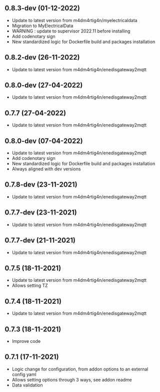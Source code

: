 
## 0.8.3-dev (01-12-2022)
- Update to latest version from m4dm4rtig4n/myelectricaldata
- Migration to MyElectricalData
- WARNING : update to supervisor 2022.11 before installing
- Add codenotary sign
- New standardized logic for Dockerfile build and packages installation

## 0.8.2-dev (26-11-2022)

- Update to latest version from m4dm4rtig4n/enedisgateway2mqtt

## 0.8.0-dev (27-04-2022)

- Update to latest version from m4dm4rtig4n/enedisgateway2mqtt

## 0.7.7 (27-04-2022)

- Update to latest version from m4dm4rtig4n/enedisgateway2mqtt

## 0.8.0-dev (07-04-2022)

- Update to latest version from m4dm4rtig4n/enedisgateway2mqtt
- Add codenotary sign
- New standardized logic for Dockerfile build and packages installation
- Always aligned with dev versions

## 0.7.8-dev (23-11-2021)

- Update to latest version from m4dm4rtig4n/enedisgateway2mqtt

## 0.7.7-dev (23-11-2021)

- Update to latest version from m4dm4rtig4n/enedisgateway2mqtt

## 0.7.7-dev (21-11-2021)

- Update to latest version from m4dm4rtig4n/enedisgateway2mqtt

## 0.7.5 (18-11-2021)

- Update to latest version from m4dm4rtig4n/enedisgateway2mqtt
- Allows setting TZ

## 0.7.4 (18-11-2021)

- Update to latest version from m4dm4rtig4n/enedisgateway2mqtt

## 0.7.3 (18-11-2021)

- Improve code

## 0.7.1 (17-11-2021)

- Logic change for configuration, from addon options to an external config yaml
- Allows setting options through 3 ways, see addon readme
- Data validation
